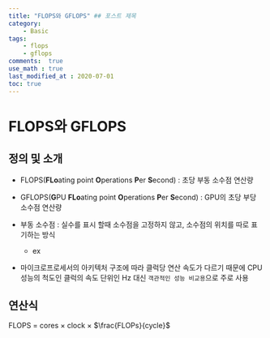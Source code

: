 ```yaml
---
title: "FLOPS와 GFLOPS" ## 포스트 제목
category:       
    - Basic
tags:           
    - flops
    - gflops
comments:  true
use_math : true
last_modified_at : 2020-07-01
toc: true
---
```


# FLOPS와 GFLOPS

## 정의 및 소개

- FLOPS(**FLo**ating point **O**perations **P**er **S**econd) : 초당 부동 소수점 연산량
- GFLOPS(**G**PU **FLo**ating point **O**perations **P**er **S**econd) : GPU의 초당 부당 소수점 연산량

- 부동 소수점 : 실수를 표시 할때 소수점을 고정하지 않고, 소수점의 위치를 따로 표기하는 방식
    + ex

- 마이크로프로세서의 아키텍처 구조에 따라 클럭당 연산 속도가 다르기 때문에 CPU 성능의 척도인 클럭의 속도 단위인 Hz 대신 `객관적인 성능 비교용`으로 주로 사용

## 연산식

FLOPS = cores $\times$ clock $\times$ $\frac{FLOPs}{cycle}$





